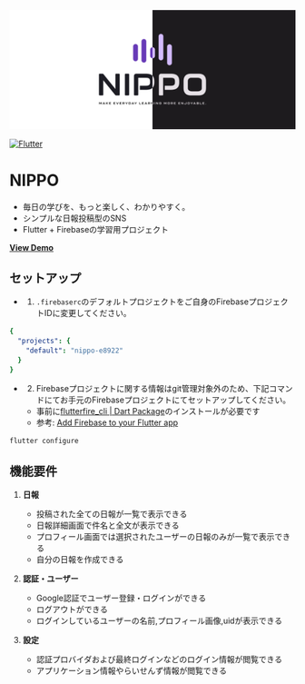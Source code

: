 ![README](./.github/images/nippo_readme_eyecatch.png)

[![Flutter](https://github.com/htsuruo/nippo/actions/workflows/flutter.yml/badge.svg)](https://github.com/htsuruo/nippo/actions/workflows/flutter.yml)

# NIPPO

- 毎日の学びを、もっと楽しく、わかりやすく。
- シンプルな日報投稿型のSNS
- Flutter + Firebaseの学習用プロジェクト

**[View Demo](https://nippo-e8922.web.app)**

## セットアップ

- 1. `.firebaserc`のデフォルトプロジェクトをご自身のFirebaseプロジェクトIDに変更してください。

```yaml
{
  "projects": {
    "default": "nippo-e8922"
  }
}
```

- 2. Firebaseプロジェクトに関する情報はgit管理対象外のため、下記コマンドにてお手元のFirebaseプロジェクトにてセットアップしてください。
   - 事前に[flutterfire_cli | Dart Package](https://pub.dev/packages/flutterfire_cli)のインストールが必要です
   - 参考: [Add Firebase to your Flutter app](https://firebase.google.com/docs/flutter/setup?platform=ios)

```sh
flutter configure
```

## 機能要件

1. **日報**
   - 投稿された全ての日報が一覧で表示できる
   - 日報詳細画面で件名と全文が表示できる
   - プロフィール画面では選択されたユーザーの日報のみが一覧で表示できる
   - 自分の日報を作成できる

2. **認証・ユーザー**
   - Google認証でユーザー登録・ログインができる
   - ログアウトができる
   - ログインしているユーザーの名前,プロフィール画像,uidが表示できる

3. **設定**
   - 認証プロバイダおよび最終ログインなどのログイン情報が閲覧できる
   - アプリケーション情報やらいせんず情報が閲覧できる
